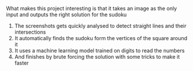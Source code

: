 What makes this project interesting is that it takes an image as the only input and outputs the right solution for the sudoku

1) The screenshots gets quickly analysed to detect straight lines and their intersections
2) It automatically finds the sudoku form the vertices of the square around it
3) It uses a machine learning model trained on digits to read the numbers
4) And finishes by brute forcing the solution with some tricks to make it faster
